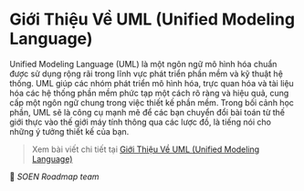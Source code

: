 # Giới Thiệu Về UML (Unified Modeling Language)

Unified Modeling Language (UML) là một ngôn ngữ mô hình hóa chuẩn được sử dụng rộng rãi trong lĩnh vực phát triển phần mềm và kỹ thuật hệ thống. UML giúp các nhóm phát triển mô hình hóa, trực quan hóa và tài liệu hóa các hệ thống phần mềm phức tạp một cách rõ ràng và hiệu quả, cung cấp một ngôn ngữ chung trong việc thiết kế phần mềm. Trong bối cảnh học phần, UML sẽ là công cụ mạnh mẽ để các bạn chuyển đổi bài toán từ thế giới thực vào thế giới máy tính thông qua các lược đồ, là tiếng nói cho những ý tưởng thiết kế của bạn.

>Xem bài viết chi tiết tại [Giới Thiệu Về UML (Unified Modeling Language)](https://dev.to/le_hongphuc_eecc926242df/gioi-thieu-ve-uml-unified-modeling-language-2b9d)

🌻 *SOEN Roadmap team*
